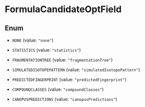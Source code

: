 

# FormulaCandidateOptField

## Enum


* `NONE` (value: `"none"`)

* `STATISTICS` (value: `"statistics"`)

* `FRAGMENTATIONTREE` (value: `"fragmentationTree"`)

* `SIMULATEDISOTOPEPATTERN` (value: `"simulatedIsotopePattern"`)

* `PREDICTEDFINGERPRINT` (value: `"predictedFingerprint"`)

* `COMPOUNDCLASSES` (value: `"compoundClasses"`)

* `CANOPUSPREDICTIONS` (value: `"canopusPredictions"`)



